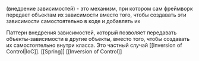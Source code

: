 (внедрение зависимостей) - это механизм, при котором сам фреймворк передает объектам их зависимости вместо того, чтобы создавать эти зависимости самостоятельно в коде и добавлять их

Паттерн внедрения зависимостей, который позволяет передавать объекты-зависимости в другие объекты, вместо того, чтобы создавать их самостоятельно внутри класса. Это частный случай [[Inversion of Control|IoC]].
[[Spring]] [[Inversion of Control]]